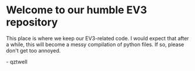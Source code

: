 # Welcome to our humble EV3 repository

This place is where we keep our EV3-related code. I would expect that after a while, this will become a messy compilation of python files. If so, please don't get too annoyed. 

\- qztweII
